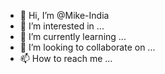 - 👋 Hi, I’m @Mike-India
- 👀 I’m interested in ...
- 🌱 I’m currently learning ...
- 💞️ I’m looking to collaborate on ...
- 📫 How to reach me ...

<!---
Mike-India/Mike-India is a ✨ special ✨ repository because its `README.md` (this file) appears on your GitHub profile.
You can click the Preview link to take a look at your changes.
--->
